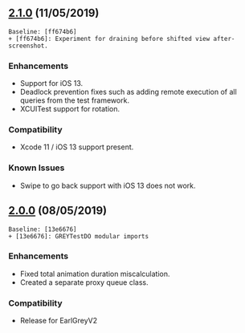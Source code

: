 ## [2.1.0](https://github.com/google/EarlGrey/tree/2.0.0) (11/05/2019)
```
Baseline: [ff674b6]
+ [ff674b6]: Experiment for draining before shifted view after-screenshot.
```

### Enhancements
* Support for iOS 13.
* Deadlock prevention fixes such as adding remote execution of all queries from the test framework.
* XCUITest support for rotation.

### Compatibility
* Xcode 11 / iOS 13 support present.

### Known Issues
* Swipe to go back support with iOS 13 does not work.


## [2.0.0](https://github.com/google/EarlGrey/tree/2.0.0) (08/05/2019)
```
Baseline: [13e6676]
+ [13e6676]: GREYTestDO modular imports
```

### Enhancements
* Fixed total animation duration miscalculation.
* Created a separate proxy queue class.

### Compatibility
* Release for EarlGreyV2
